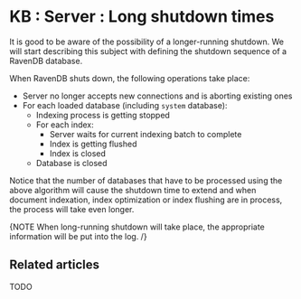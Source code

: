 # KB : Server : Long shutdown times

It is good to be aware of the possibility of a longer-running shutdown. We will start describing this subject with defining the shutdown sequence of a RavenDB database.

When RavenDB shuts down, the following operations take place:

* Server no longer accepts new connections and is aborting existing ones   
* For each loaded database (including `system` database):   
	* Indexing process is getting stopped   
	* For each index:   
		* Server waits for current indexing batch to complete    
		* Index is getting flushed   
		* Index is closed   
	* Database is closed    

Notice that the number of databases that have to be processed using the above algorithm will cause the shutdown time to extend and when document indexation, index optimization or index flushing are in process, the process will take even longer.

{NOTE When long-running shutdown will take place, the appropriate information will be put into the log. /}

## Related articles

TODO
